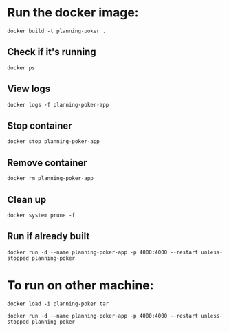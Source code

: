 # Run the docker image: 
    docker build -t planning-poker .

## Check if it's running
    docker ps

## View logs
    docker logs -f planning-poker-app

## Stop container
    docker stop planning-poker-app

## Remove container
    docker rm planning-poker-app

## Clean up
    docker system prune -f

## Run if already built
    docker run -d --name planning-poker-app -p 4000:4000 --restart unless-stopped planning-poker



# To run on other machine: 
    docker load -i planning-poker.tar

    docker run -d --name planning-poker-app -p 4000:4000 --restart unless-stopped planning-poker
